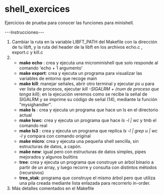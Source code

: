 # shell_exercices


Ejercicios de prueba para conocer las funciones para minishell.


---Instrucciones---
1. Cambiar la ruta en la variable LIBFT_PATH del Makefile con la dirección de tu libft, y la ruta del header de la libft en los archivos echo.c , export.c  y kill.c 
2. 
      - **make echo** :   crea y ejecuta una microminishell que solo responde al comando 'echo +  1 argumento'
      - **make export**:  crea y ejecuta un programa para visualizar las variables de entorno que recoge main
      - **make kill**:    manejar señales, abrir otro terminal y ejecutar *ps u* para ver lista de procesos, ejecutar *kill -SIGALRM + (num de proceso que tenga kill)*; en la ejecución veremos como se recibe la señal de SIGALRM y se imprime su código de señal (14), mediante la función "mysighandler".
      - **make ls** :     crea y ejecuta un programa que hace un ls en el directorio actual
      - **make lswc**:    crea y ejecuta un programa que hace *ls -l | wc*  y tmb el comando real
      - **make ls3** :    crea y ejecuta un programa que replica *ls -l | grep u | wc -l* y compara con comando original
      - **make micro**:   crea y ejecuta una pequeña shell sencilla, sin estructuras de datos, a capón.
      - **make new**:     igual pero con estructuras de datos simples, pipes mejorados y algunos builtins
      - **tree**:         crea y ejecuta un programa que construye un árbol binario a partir de un array, y luego recorre y consulta con distintos métodos (recursivos)
      - **tree_stak**:    programa que construye el mismo árbol pero que utiliza una pila creada mediante lista enlazada para recorrerlo in-order.
3. Más detalles comentados en el Makefile
